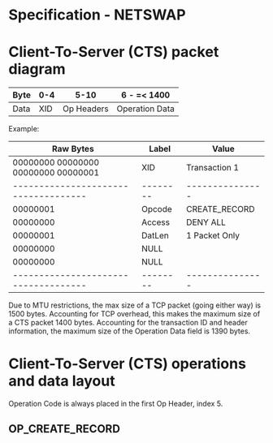 # Specification - NETSWAP

# Client-To-Server (CTS) packet diagram

|  Byte  |   0-4   |    5-10    |        6 - =< 1400       |
|--------|---------|------------|--------------------------|
|  Data  |   XID   | Op Headers |      Operation Data      |

Example:

|        Raw Bytes                    | Label  | Value         |
| ------------------------------------|--------|---------------|
| 00000000 00000000 00000000 00000001 | XID    | Transaction 1 |
| ------------------------------------|--------|---------------|
| 00000001                            | Opcode | CREATE_RECORD |
| 00000000                            | Access | DENY ALL      |
| 00000001                            | DatLen | 1 Packet Only |
| 00000000                            | NULL   |               |
| 00000000                            | NULL   |               |
| ------------------------------------|--------|---------------|






Due to MTU restrictions, the max size of a TCP packet (going either way) is 1500 bytes.
Accounting for TCP overhead, this makes the maximum size of a CTS packet 1400 bytes.
Accounting for the transaction ID and header information, the maximum size of the Operation Data field is 1390 bytes.

# Client-To-Server (CTS) operations and data layout

Operation Code is always placed in the first Op Header, index 5.

## OP_CREATE_RECORD
